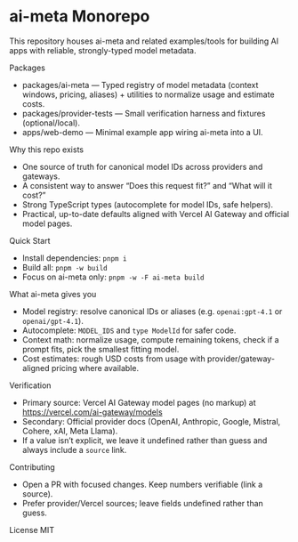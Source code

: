 ai-meta Monorepo
=================

This repository houses ai-meta and related examples/tools for building AI apps with reliable, strongly-typed model metadata.

Packages
- packages/ai-meta — Typed registry of model metadata (context windows, pricing, aliases) + utilities to normalize usage and estimate costs.
- packages/provider-tests — Small verification harness and fixtures (optional/local).
- apps/web-demo — Minimal example app wiring ai-meta into a UI.

Why this repo exists
- One source of truth for canonical model IDs across providers and gateways.
- A consistent way to answer “Does this request fit?” and “What will it cost?”
- Strong TypeScript types (autocomplete for model IDs, safe helpers).
- Practical, up-to-date defaults aligned with Vercel AI Gateway and official model pages.

Quick Start
- Install dependencies: `pnpm i`
- Build all: `pnpm -w build`
- Focus on ai-meta only: `pnpm -w -F ai-meta build`

What ai-meta gives you
- Model registry: resolve canonical IDs or aliases (e.g. `openai:gpt-4.1` or `openai/gpt-4.1`).
- Autocomplete: `MODEL_IDS` and `type ModelId` for safer code.
- Context math: normalize usage, compute remaining tokens, check if a prompt fits, pick the smallest fitting model.
- Cost estimates: rough USD costs from usage with provider/gateway-aligned pricing where available.

Verification
- Primary source: Vercel AI Gateway model pages (no markup) at https://vercel.com/ai-gateway/models
- Secondary: Official provider docs (OpenAI, Anthropic, Google, Mistral, Cohere, xAI, Meta Llama).
- If a value isn’t explicit, we leave it undefined rather than guess and always include a `source` link.

Contributing
- Open a PR with focused changes. Keep numbers verifiable (link a source).
- Prefer provider/Vercel sources; leave fields undefined rather than guess.

License
MIT

